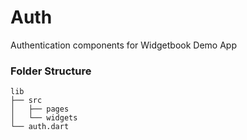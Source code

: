 # Auth

Authentication components for Widgetbook Demo App

### Folder Structure

```
lib
├── src
│   ├── pages
│   └── widgets
└── auth.dart
```
